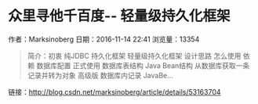 # 众里寻他千百度-- 轻量级持久化框架
作者：Marksinoberg
日期：2016-11-14 22:41
浏览量：13354
> 简介：初衷
纯JDBC
持久化框架
轻量级持久化框架
设计思路
怎么使用
依赖
数据库配置
正式使用
数据库表结构
Java Bean结构
从数据库获取一条记录并转为对象
高级版
数据库内记录
JavaBe...

 链接：http://blog.csdn.net/marksinoberg/article/details/53163704
